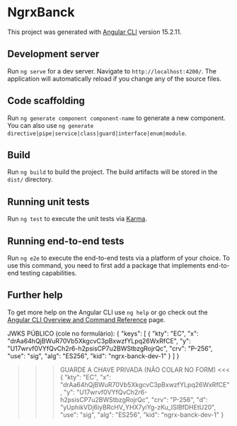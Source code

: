 # NgrxBanck

This project was generated with [Angular CLI](https://github.com/angular/angular-cli) version 15.2.11.

## Development server

Run `ng serve` for a dev server. Navigate to `http://localhost:4200/`. The application will automatically reload if you change any of the source files.

## Code scaffolding

Run `ng generate component component-name` to generate a new component. You can also use `ng generate directive|pipe|service|class|guard|interface|enum|module`.

## Build

Run `ng build` to build the project. The build artifacts will be stored in the `dist/` directory.

## Running unit tests

Run `ng test` to execute the unit tests via [Karma](https://karma-runner.github.io).

## Running end-to-end tests

Run `ng e2e` to execute the end-to-end tests via a platform of your choice. To use this command, you need to first add a package that implements end-to-end testing capabilities.

## Further help

To get more help on the Angular CLI use `ng help` or go check out the [Angular CLI Overview and Command Reference](https://angular.io/cli) page.




JWKS PÚBLICO (cole no formulário):
{
  "keys": [
    {
      "kty": "EC",
      "x": "drAa64hQjBWuR70Vb5XkgcvC3pBxwzfYLpq26WxRfCE",
      "y": "U17wrvf0VYfQvCh2r6-h2psisCP7u2BWStbzgRojrQc",
      "crv": "P-256",
      "use": "sig",
      "alg": "ES256",
      "kid": "ngrx-banck-dev-1"
    }
  ]
}

>>> GUARDE A CHAVE PRIVADA (NÃO COLAR NO FORM) <<<
{
  "kty": "EC",
  "x": "drAa64hQjBWuR70Vb5XkgcvC3pBxwzfYLpq26WxRfCE",
  "y": "U17wrvf0VYfQvCh2r6-h2psisCP7u2BWStbzgRojrQc",
  "crv": "P-256",
  "d": "yUphikVDj6iyBRcHV_YHX7yiYg-zKu_ISlBfDHEtU20",
  "use": "sig",
  "alg": "ES256",
  "kid": "ngrx-banck-dev-1"
}

